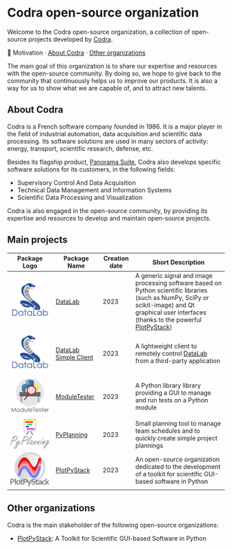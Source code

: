 # Codra open-source organization

Welcome to the Codra open-source organization, a collection of open-source
projects developed by [Codra](https://codra.net/).

💎 Motivation · [About Codra](#about-codra) · [Other organizations](#other-organizations)

The main goal of this organization is to share our expertise and resources
with the open-source community. By doing so, we hope to give back to the
community that continuously helps us to improve our products. It is also
a way for us to show what we are capable of, and to attract new talents.

## About Codra

Codra is a French software company founded in 1986. It is a major player
in the field of industrial automation, data acquisition and scientific data
processing. Its software solutions are used in many sectors of activity:
energy, transport, scientific research, defense, etc.

Besides its flagship product, [Panorama Suite](https://codra.net/en/software-offering/scada-platform/panorama-suite-software/),
Codra also develops specific software solutions for its customers, in
the following fields:

- Supervisory Control And Data Acquisition
- Technical Data Management and Information Systems
- Scientific Data Processing and Visualization

Codra is also engaged in the open-source community, by providing its expertise
and resources to develop and maintain open-source projects.

## Main projects

| Package Logo | Package Name  | Creation date | Short Description                                                |
|--------------|---------------|---------------|---------------------------------------------------|
| ![DataLab](https://raw.githubusercontent.com/Codra-Ingenierie-Informatique/DataLab/main/resources/DataLab-Title.png) | [DataLab](https://codra-ingenierie-informatique.github.io/DataLab/) | 2023 | A generic signal and image processing software based on Python scientific libraries (such as NumPy, SciPy or scikit-image) and Qt graphical user interfaces (thanks to the powerful [PlotPyStack](https://github.com/PlotPyStack)) |
| ![DataLab](https://raw.githubusercontent.com/Codra-Ingenierie-Informatique/DataLab/main/resources/DataLab-Title.png) | [DataLab Simple Client](https://codra-ingenierie-informatique.github.io/DataLabSimpleClient/) | 2023 | A lightweight client to remotely control [DataLab](https://codra-ingenierie-informatique.github.io/DataLab/) from a third-party application |
| ![ModuleTester](https://raw.githubusercontent.com/Codra-Ingenierie-Informatique/ModuleTester/main/resources/ModuleTester-Title.png) | [ModuleTester](https://codra-ingenierie-informatique.github.io/ModuleTester/) | 2023 | A Python library library providing a GUI to manage and run tests on a Python module |
| ![PyPlanning](https://raw.githubusercontent.com/Codra-Ingenierie-Informatique/PyPlanning/master/planning/data/planning-title.png) | [PyPlanning](https://codra-ingenierie-informatique.github.io/PyPlanning/) | 2023 | Small planning tool to manage team schedules and to quickly create simple project plannings |
| ![PlotPyStack](https://raw.githubusercontent.com/PlotPyStack/.github/main/data/plotpy-stack-vertical.png) | [PlotPyStack](https://github.com/PlotPyStack) | 2023 | An open-source organization dedicated to the development of a toolkit for scientific GUI-based software in Python |

## Other organizations

Codra is the main stakeholder of the following open-source organizations:

- [PlotPyStack](https://github.com/PlotPyStack): A Toolkit for Scientific GUI-based Software in Python
